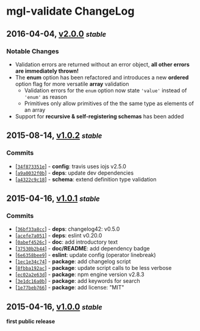 # mgl-validate ChangeLog

## 2016-04-04, [v2.0.0](https://github.com/magora-labs/mgl-validate/tree/v2.0.0) **_<small>stable</small>_**

### Notable Changes

  * Validation errors are returned without an error object, **all other errors are immediately thrown!**
  * The **enum** option has been refactored and introduces a new **ordered** option flag for more versatile **array** validation
    * Validation errors for the `enum` option now state `'value'` instead of `'enum'` as reason
    * Primitives only allow primitives of the the same type as elements of an array
  * Support for **recursive & self-registering schemas** has been added

## 2015-08-14, [v1.0.2](https://github.com/magora-labs/mgl-validate/tree/v1.0.2) **_<small>stable</small>_**

### Commits

  - [[`34f873351e`](https://github.com/magora-labs/mgl-validate/commit/34f873351ee326692ad0ba492fe32b3ddc570250)] - **config**: travis uses iojs v2.5.0
  - [[`a9a0032f0b`](https://github.com/magora-labs/mgl-validate/commit/a9a0032f0bcfa4367313ba166eb55a9d2632a914)] - **deps**: update dev dependencies
  - [[`a4322c9c18`](https://github.com/magora-labs/mgl-validate/commit/a4322c9c18b00d2ef5cf54d9557fcc6d3347a873)] - **schema**: extend definition type validation


## 2015-04-16, [v1.0.1](https://github.com/magora-labs/mgl-validate/tree/v1.0.1) **_<small>stable</small>_**

### Commits

  - [[`36bf33a8cc`](https://github.com/magora-labs/mgl-validate/commit/36bf33a8cc101a31b797656223df8adaef3c9a10)] - **deps**: changelog42: v0.5.0
  - [[`acefe7a051`](https://github.com/magora-labs/mgl-validate/commit/acefe7a051e862c48cc1284152f1574a6dd43030)] - **deps**: eslint v0.20.0
  - [[`0abef4526c`](https://github.com/magora-labs/mgl-validate/commit/0abef4526cc0581215fea1af029db9e88ea21757)] - **doc**: add introductory text
  - [[`37530b2b44`](https://github.com/magora-labs/mgl-validate/commit/37530b2b4430b63225644d5b0944028f0f750bca)] - **doc/README**: add dependency badge
  - [[`6e6358bee9`](https://github.com/magora-labs/mgl-validate/commit/6e6358bee9c332c4f0fb5f32d9f642811046dd72)] - **eslint**: update config (operator linebreak)
  - [[`1ec1e34c74`](https://github.com/magora-labs/mgl-validate/commit/1ec1e34c7453d801b3d4ace52d123ca8d82e0349)] - **package**: add changelog script
  - [[`8fbba192ac`](https://github.com/magora-labs/mgl-validate/commit/8fbba192ace3a3c6a01694f8cda92458eb8c3efe)] - **package**: update script calls to be less verbose
  - [[`ec02a2e63d`](https://github.com/magora-labs/mgl-validate/commit/ec02a2e63d9b18332a909437126a21d3494e826f)] - **package**: npm engine version v2.8.3
  - [[`3e1dc16a0b`](https://github.com/magora-labs/mgl-validate/commit/3e1dc16a0b2f80f4c95096f63d5f2d2c2fdfc35c)] - **package**: add keywords for search
  - [[`1e77beb766`](https://github.com/magora-labs/mgl-validate/commit/1e77beb76687d35d0c8c6b80936d222898fa8607)] - **package**: add license: "MIT"


## 2015-04-16, [v1.0.0](https://github.com/magora-labs/mgl-validate/tree/v1.0.0) **_<small>stable</small>_**

**first public release**

